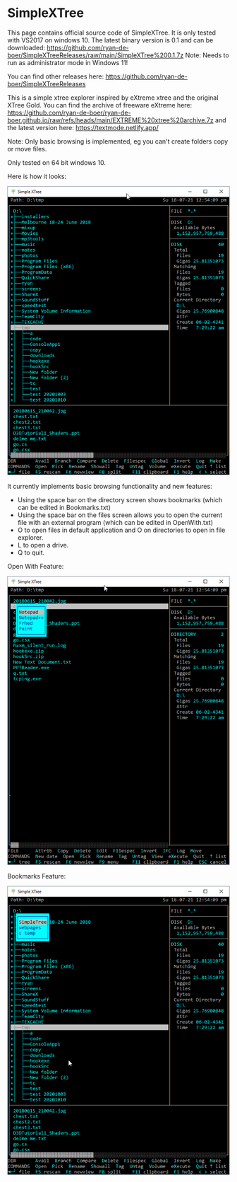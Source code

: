 # SimpleXTree

This page contains official source code of SimpleXTree. It is only tested with VS2017 on windows 10.
The latest binary version is 0.1 and can be downloaded: https://github.com/ryan-de-boer/SimpleXTreeReleases/raw/main/SimpleXTree%200.1.7z
Note: Needs to run as administrator mode in Windows 11!

You can find other releases here: https://github.com/ryan-de-boer/SimpleXTreeReleases

This is a simple xtree explorer inspired by eXtreme xtree and the original XTree Gold. 
You can find the archive of freeware eXtreme here: https://github.com/ryan-de-boer/ryan-de-boer.github.io/raw/refs/heads/main/EXTREME%20xtree%20archive.7z and the latest version here: https://textmode.netlify.app/

Note: Only basic browsing is implemented, eg you can't create folders copy or move files.

Only tested on 64 bit windows 10.

Here is how it looks:

![alt text](https://github.com/ryan-de-boer/SimpleXTreeReleases/blob/main/images/image1.png?raw=true)

It currently implements basic browsing functionality and new features: 
* Using the space bar on the directory screen shows bookmarks (which can be edited in Bookmarks.txt)
* Using the space bar on the files screen allows you to open the current file with an external program (which can be edited in OpenWith.txt)
* O to open files in default application and O on directories to open in file explorer.
* L to open a drive.
* Q to quit.

Open With Feature:

![alt text](https://github.com/ryan-de-boer/SimpleXTreeReleases/blob/main/images/image2_openwith.png?raw=true)

Bookmarks Feature:

![alt text](https://github.com/ryan-de-boer/SimpleXTreeReleases/blob/main/images/image3_bookmarks.png?raw=true)
